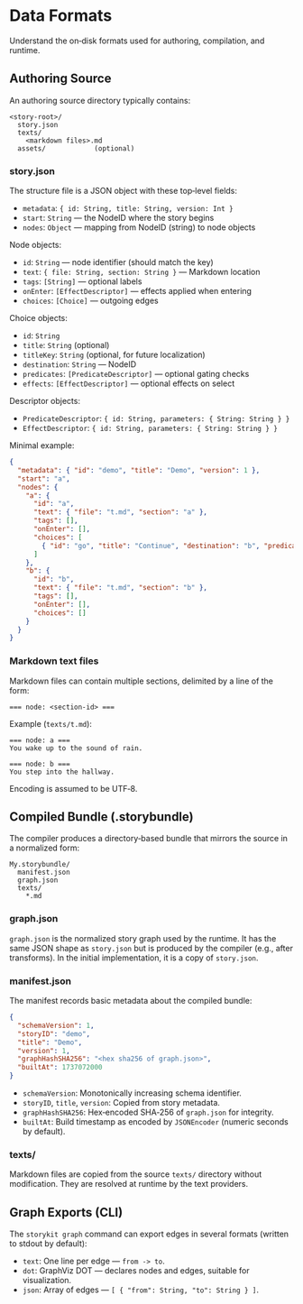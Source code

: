 # Data Formats

Understand the on‑disk formats used for authoring, compilation, and runtime.

## Authoring Source

An authoring source directory typically contains:

```
<story-root>/
  story.json
  texts/
    <markdown files>.md
  assets/            (optional)
```

### story.json

The structure file is a JSON object with these top‑level fields:

- `metadata`: `{ id: String, title: String, version: Int }`
- `start`: `String` — the NodeID where the story begins
- `nodes`: `Object` — mapping from NodeID (string) to node objects

Node objects:

- `id`: `String` — node identifier (should match the key)
- `text`: `{ file: String, section: String }` — Markdown location
- `tags`: `[String]` — optional labels
- `onEnter`: `[EffectDescriptor]` — effects applied when entering
- `choices`: `[Choice]` — outgoing edges

Choice objects:

- `id`: `String`
- `title`: `String` (optional)
- `titleKey`: `String` (optional, for future localization)
- `destination`: `String` — NodeID
- `predicates`: `[PredicateDescriptor]` — optional gating checks
- `effects`: `[EffectDescriptor]` — optional effects on select

Descriptor objects:

- `PredicateDescriptor`: `{ id: String, parameters: { String: String } }`
- `EffectDescriptor`: `{ id: String, parameters: { String: String } }`

Minimal example:

```json
{
  "metadata": { "id": "demo", "title": "Demo", "version": 1 },
  "start": "a",
  "nodes": {
    "a": {
      "id": "a",
      "text": { "file": "t.md", "section": "a" },
      "tags": [],
      "onEnter": [],
      "choices": [
        { "id": "go", "title": "Continue", "destination": "b", "predicates": [], "effects": [] }
      ]
    },
    "b": {
      "id": "b",
      "text": { "file": "t.md", "section": "b" },
      "tags": [],
      "onEnter": [],
      "choices": []
    }
  }
}
```

### Markdown text files

Markdown files can contain multiple sections, delimited by a line of the form:

```
=== node: <section-id> ===
```

Example (`texts/t.md`):

```
=== node: a ===
You wake up to the sound of rain.

=== node: b ===
You step into the hallway.
```

Encoding is assumed to be UTF‑8.

## Compiled Bundle (.storybundle)

The compiler produces a directory‑based bundle that mirrors the source in a normalized form:

```
My.storybundle/
  manifest.json
  graph.json
  texts/
    *.md
```

### graph.json

`graph.json` is the normalized story graph used by the runtime. It has the same JSON shape as `story.json` but is produced by the compiler (e.g., after transforms). In the initial implementation, it is a copy of `story.json`.

### manifest.json

The manifest records basic metadata about the compiled bundle:

```json
{
  "schemaVersion": 1,
  "storyID": "demo",
  "title": "Demo",
  "version": 1,
  "graphHashSHA256": "<hex sha256 of graph.json>",
  "builtAt": 1737072000
}
```

- `schemaVersion`: Monotonically increasing schema identifier.
- `storyID`, `title`, `version`: Copied from story metadata.
- `graphHashSHA256`: Hex‑encoded SHA‑256 of `graph.json` for integrity.
- `builtAt`: Build timestamp as encoded by `JSONEncoder` (numeric seconds by default).

### texts/

Markdown files are copied from the source `texts/` directory without modification. They are resolved at runtime by the text providers.

## Graph Exports (CLI)

The `storykit graph` command can export edges in several formats (written to stdout by default):

- `text`: One line per edge — `from -> to`.
- `dot`: GraphViz DOT — declares nodes and edges, suitable for visualization.
- `json`: Array of edges — `[ { "from": String, "to": String } ]`.


